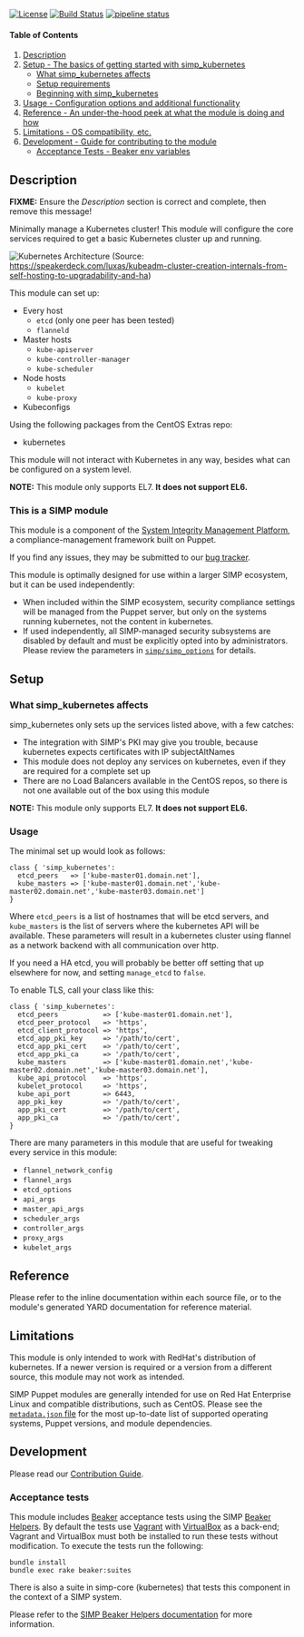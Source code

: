 [![License](http://img.shields.io/:license-apache-blue.svg)](http://www.apache.org/licenses/LICENSE-2.0.html) [![Build Status](https://travis-ci.org/simp/pupmod-simp-simp_kubernetes.svg)](https://travis-ci.org/simp/pupmod-simp-simp_kubernetes) [![pipeline status](https://gitlab.com/simp/pupmod-simp-simp_kubernetes/badges/master/pipeline.svg)](https://gitlab.com/simp/pupmod-simp-simp_kubernetes/commits/master)


#### Table of Contents

1. [Description](#description)
2. [Setup - The basics of getting started with simp_kubernetes](#setup)
    * [What simp_kubernetes affects](#what-simp_kubernetes-affects)
    * [Setup requirements](#setup-requirements)
    * [Beginning with simp_kubernetes](#beginning-with-simp_kubernetes)
3. [Usage - Configuration options and additional functionality](#usage)
4. [Reference - An under-the-hood peek at what the module is doing and how](#reference)
5. [Limitations - OS compatibility, etc.](#limitations)
6. [Development - Guide for contributing to the module](#development)
    * [Acceptance Tests - Beaker env variables](#acceptance-tests)

## Description

**FIXME:** Ensure the *Description* section is correct and complete, then remove this message!

Minimally manage a Kubernetes cluster! This module will configure the core
services required to get a basic Kubernetes cluster up and running.

![Kubernetes Architecture](assets/kube_arch.png)
(Source: https://speakerdeck.com/luxas/kubeadm-cluster-creation-internals-from-self-hosting-to-upgradability-and-ha)

This module can set up:
* Every host
  - `etcd` (only one peer has been tested)
  - `flanneld`
* Master hosts
  - `kube-apiserver`
  - `kube-controller-manager`
  - `kube-scheduler`
* Node hosts
  - `kubelet`
  - `kube-proxy`
* Kubeconfigs

Using the following packages from the CentOS Extras repo:
* kubernetes

This module will not interact with Kubernetes in any way, besides what can be
configured on a system level.

**NOTE:** This module only supports EL7.  **It does not support EL6.**

### This is a SIMP module

This module is a component of the [System Integrity Management
Platform](https://github.com/NationalSecurityAgency/SIMP), a
compliance-management framework built on Puppet.

If you find any issues, they may be submitted to our [bug
tracker](https://simp-project.atlassian.net/).

This module is optimally designed for use within a larger SIMP ecosystem, but
it can be used independently:

 * When included within the SIMP ecosystem, security compliance settings will
   be managed from the Puppet server, but only on the systems running kubernetes,
   not the content in kubernetes.
 * If used independently, all SIMP-managed security subsystems are disabled by
   default and must be explicitly opted into by administrators.  Please review
   the parameters in
   [`simp/simp_options`](https://github.com/simp/pupmod-simp-simp_options) for
   details.

## Setup

### What simp_kubernetes affects


simp_kubernetes only sets up the services listed above, with a few catches:

* The integration with SIMP's PKI may give you trouble, because kubernetes
  expects certificates with IP subjectAltNames
* This module does not deploy any services on kubernetes, even if they are
  required for a complete set up
* There are no Load Balancers available in the CentOS repos, so there is not one
  available out of the box using this module

 **NOTE:** This module only supports EL7.  **It does not support EL6.**

### Usage

The minimal set up would look as follows:

```puppet
class { 'simp_kubernetes':
  etcd_peers   => ['kube-master01.domain.net'],
  kube_masters => ['kube-master01.domain.net','kube-master02.domain.net','kube-master03.domain.net']
}
```

Where `etcd_peers` is a list of hostnames that will be etcd servers, and
`kube_masters` is the list of servers where the kubernetes API will be available.
These parameters will result in a kubernetes cluster using flannel as a network
backend with all communication over http.

If you need a HA etcd, you will probably be better off setting that up elsewhere
for now, and setting `manage_etcd` to `false`.


To enable TLS, call your class like this:

```puppet
class { 'simp_kubernetes':
  etcd_peers           => ['kube-master01.domain.net'],
  etcd_peer_protocol   => 'https',
  etcd_client_protocol => 'https',
  etcd_app_pki_key     => '/path/to/cert',
  etcd_app_pki_cert    => '/path/to/cert',
  etcd_app_pki_ca      => '/path/to/cert',
  kube_masters         => ['kube-master01.domain.net','kube-master02.domain.net','kube-master03.domain.net'],
  kube_api_protocol    => 'https',
  kubelet_protocol     => 'https',
  kube_api_port        => 6443,
  app_pki_key          => '/path/to/cert',
  app_pki_cert         => '/path/to/cert',
  app_pki_ca           => '/path/to/cert',
}
```

There are many parameters in this module that are useful for tweaking every
service in this module:
* `flannel_network_config`
* `flannel_args`
* `etcd_options`
* `api_args`
* `master_api_args`
* `scheduler_args`
* `controller_args`
* `proxy_args`
* `kubelet_args`

## Reference

Please refer to the inline documentation within each source file, or to the
module's generated YARD documentation for reference material.

## Limitations

This module is only intended to work with RedHat's distribution of kubernetes.
If a newer version is required or a version from a different source, this module
may not work as intended.

SIMP Puppet modules are generally intended for use on Red Hat Enterprise Linux
and compatible distributions, such as CentOS. Please see the
[`metadata.json` file](./metadata.json) for the most up-to-date list of
supported operating systems, Puppet versions, and module dependencies.

## Development

Please read our [Contribution Guide](http://simp-doc.readthedocs.io/en/stable/contributors_guide/index.html).

### Acceptance tests

This module includes [Beaker](https://github.com/puppetlabs/beaker) acceptance
tests using the SIMP [Beaker Helpers](https://github.com/simp/rubygem-simp-beaker-helpers).
By default the tests use [Vagrant](https://www.vagrantup.com/) with
[VirtualBox](https://www.virtualbox.org) as a back-end; Vagrant and VirtualBox
must both be installed to run these tests without modification. To execute the
tests run the following:

```shell
bundle install
bundle exec rake beaker:suites
```

There is also a suite in simp-core (kubernetes) that tests this component in the
context of a SIMP system.

Please refer to the [SIMP Beaker Helpers documentation](https://github.com/simp/rubygem-simp-beaker-helpers/blob/master/README.md)
for more information.
